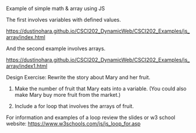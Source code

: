Example of simple math & array using JS 

The first involves variables with defined values.

https://dustinohara.github.io/CSCI202_DynamicWeb/CSCI202_Examples/js_array/index.html

And the second example involves arrays. 

https://dustinohara.github.io/CSCI202_DynamicWeb/CSCI202_Examples/js_array/index1.html


Design Exercise: Rewrite the story about Mary and her fruit. 

1. Make the number of fruit that Mary eats into a variable. (You could also make Mary buy more fruit from the market.)   

2. Include a for loop that involves the arrays of fruit. 


For information and examples of a loop review the slides or w3 school website: 
https://www.w3schools.com/js/js_loop_for.asp


